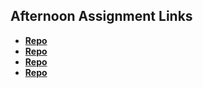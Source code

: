 ## Afternoon Assignment Links

* **[Repo](https://github.com/bjohnson93/triviaApi)**
* **[Repo](https://github.com/bjohnson93/summer23_greglistAsync)**
* **[Repo](https://github.com/bjohnson93/pokedexApi)**
* **[Repo](https://github.com/bjohnson93/gifted)**
